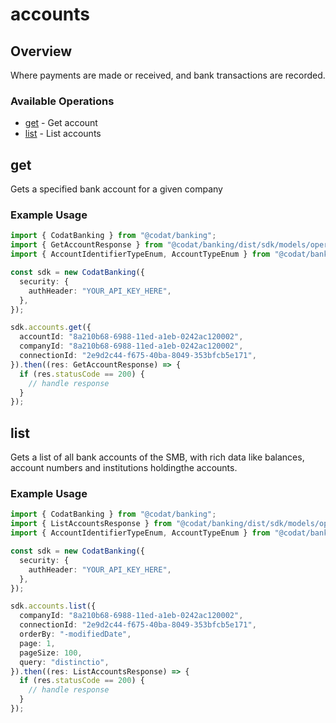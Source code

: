 # accounts

## Overview

Where payments are made or received, and bank transactions are recorded.

### Available Operations

* [get](#get) - Get account
* [list](#list) - List accounts

## get

Gets a specified bank account for a given company

### Example Usage

```typescript
import { CodatBanking } from "@codat/banking";
import { GetAccountResponse } from "@codat/banking/dist/sdk/models/operations";
import { AccountIdentifierTypeEnum, AccountTypeEnum } from "@codat/banking/dist/sdk/models/shared";

const sdk = new CodatBanking({
  security: {
    authHeader: "YOUR_API_KEY_HERE",
  },
});

sdk.accounts.get({
  accountId: "8a210b68-6988-11ed-a1eb-0242ac120002",
  companyId: "8a210b68-6988-11ed-a1eb-0242ac120002",
  connectionId: "2e9d2c44-f675-40ba-8049-353bfcb5e171",
}).then((res: GetAccountResponse) => {
  if (res.statusCode == 200) {
    // handle response
  }
});
```

## list

Gets a list of all bank accounts of the SMB, with rich data like balances, account numbers and institutions holdingthe accounts.

### Example Usage

```typescript
import { CodatBanking } from "@codat/banking";
import { ListAccountsResponse } from "@codat/banking/dist/sdk/models/operations";
import { AccountIdentifierTypeEnum, AccountTypeEnum } from "@codat/banking/dist/sdk/models/shared";

const sdk = new CodatBanking({
  security: {
    authHeader: "YOUR_API_KEY_HERE",
  },
});

sdk.accounts.list({
  companyId: "8a210b68-6988-11ed-a1eb-0242ac120002",
  connectionId: "2e9d2c44-f675-40ba-8049-353bfcb5e171",
  orderBy: "-modifiedDate",
  page: 1,
  pageSize: 100,
  query: "distinctio",
}).then((res: ListAccountsResponse) => {
  if (res.statusCode == 200) {
    // handle response
  }
});
```
